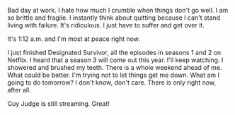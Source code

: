 Bad day at work. I hate how much I crumble when things don't go well. I am so brittle and fragile. I instantly think about quitting because I can't stand living with failure. It's ridiculous. I just have to suffer and get over it.

It's 1:12 a.m. and I'm most at peace right now.

I just finished Designated Survivor, all the episodes in seasons 1 and 2 on Netflix. I heard that a season 3 will come out this year. I'll keep watching. I showered and brushed my teeth. There is a whole weekend ahead of me. What could be better. I'm trying not to let things get me down. What am I going to do tomorrow? I don't know, don't care. There is only right now, after all.

Guy Judge is still streaming. Great!
